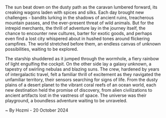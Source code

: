 
The sun beat down on the dusty path as the caravan lumbered forward, its creaking wagons laden with spices and silks.  Each day brought new challenges - bandits lurking in the shadows of ancient ruins, treacherous mountain passes, and the ever-present threat of wild animals.  But for the intrepid merchants, the thrill of adventure lay in the journey itself, the chance to encounter new cultures, barter for exotic goods, and perhaps even find a lost city whispered about in hushed tones around flickering campfires.  The world stretched before them, an endless canvas of unknown possibilities, waiting to be explored.

The starship shuddered as it jumped through the wormhole, a fiery rainbow of light engulfing the cockpit.  On the other side lay a galaxy unknown, a tapestry of swirling nebulas and blazing suns.  The crew, hardened by years of intergalactic travel, felt a familiar thrill of excitement as they navigated the unfamiliar territory, their sensors searching for signs of life.  From the dusty plains of a desert planet to the vibrant coral reefs of an ocean world, each new destination held the promise of discovery, from alien civilizations to ancient artifacts lost in the vastness of space.  The universe was their playground, a boundless adventure waiting to be unraveled. 

~ By Hozmi - 20 October 2024
